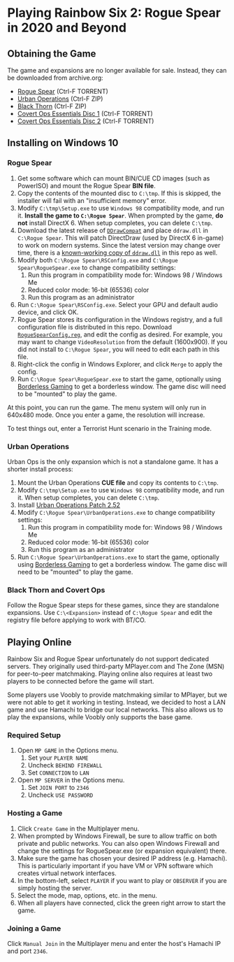 # Playing Rainbow Six 2: Rogue Spear in 2020 and Beyond

## Obtaining the Game

The game and expansions are no longer available for sale. Instead, they can be downloaded from archive.org:

* [Rogue Spear](https://archive.org/details/Tom_Clancys_Rainbow_Six_Rogue_Spear_Version_2.05_Red_Storm_Entertainment_1999) (Ctrl-F TORRENT)
* [Urban Operations](https://archive.org/details/TomClancysRainbowSixRogueSpearMissionPackUrbanOperationsUSA) (Ctrl-F ZIP)
* [Black Thorn](https://archive.org/details/TomClancysRainbowSixRogueSpearBlackThornUSA) (Ctrl-F ZIP)
* [Covert Ops Essentials Disc 1](https://archive.org/details/Rainbow_Six_Covert_Ops_Essentials) (Ctrl-F TORRENT)
* [Covert Ops Essentials Disc 2](https://archive.org/details/Tom_Clancys_Rainbow_Six_Covert_Ops_Red_Storm_2000) (Ctrl-F TORRENT)

## Installing on Windows 10

### Rogue Spear

1. Get some software which can mount BIN/CUE CD images (such as PowerISO) and mount the Rogue Spear **BIN file**.
1. Copy the contents of the mounted disc to `C:\tmp`. If this is skipped, the installer will fail with an "insufficient memory" error.
1. Modify `C:\tmp\Setup.exe` to use `Windows 98` compatibility mode, and run it. **Install the game to `C:\Rogue Spear`**. When prompted by the game, **do not** install DirectX 6. When setup completes, you can delete `C:\tmp`.
1. Download the latest release of [`DDrawCompat`](https://github.com/narzoul/DDrawCompat/releases) and place `ddraw.dll` in `C:\Rogue Spear`. This will patch DirectDraw (used by DirectX 6 in-game) to work on modern systems. Since the latest version may change over time, there is a [known-working copy of `ddraw.dll`](ddraw.dll) in this repo as well.
1. Modify both `C:\Rogue Spear\RSConfig.exe` and `C:\Rogue Spear\RogueSpear.exe` to change compatibility settings:
   1. Run this program in compatibility mode for: Windows 98 / Windows Me
   1. Reduced color mode: 16-bit (65536) color
   1. Run this program as an administrator
1. Run `C:\Rogue Spear\RSConfig.exe`. Select your GPU and default audio device, and click OK.
1. Rogue Spear stores its configuration in the Windows registry, and a full configuration file is distributed in this repo. Download [`RogueSpearConfig.reg`](RogueSpearConfig.reg), and edit the config as desired. For example, you may want to change `VideoResolution` from the default (1600x900). If you did not install to `C:\Rogue Spear`, you will need to edit each path in this file.
1. Right-click the config in Windows Explorer, and click `Merge` to apply the config.
1. Run `C:\Rogue Spear\RogueSpear.exe` to start the game, optionally using [Borderless Gaming](https://github.com/Codeusa/Borderless-Gaming/releases) to get a borderless window. The game disc will need to be "mounted" to play the game.

At this point, you can run the game. The menu system will only run in 640x480 mode. Once you enter a game, the resolution will increase.

To test things out, enter a Terrorist Hunt scenario in the Training mode.

### Urban Operations

Urban Ops is the only expansion which is not a standalone game. It has a shorter install process:

1. Mount the Urban Operations **CUE file** and copy its contents to `C:\tmp`.
1. Modify `C:\tmp\Setup.exe` to use `Windows 98` compatibility mode, and run it. When setup completes, you can delete `C:\tmp`.
1. Install [Urban Operations Patch 2.52](https://www.moddb.com/games/tom-clancys-rainbow-six-rogue-spear/downloads/rogue-spear-urban-operations-252-us-patch)
1. Modify `C:\Rogue Spear\UrbanOperations.exe` to change compatibility settings:
   1. Run this program in compatibility mode for: Windows 98 / Windows Me
   1. Reduced color mode: 16-bit (65536) color
   1. Run this program as an administrator
1. Run `C:\Rogue Spear\UrbanOperations.exe` to start the game, optionally using [Borderless Gaming](https://github.com/Codeusa/Borderless-Gaming/releases) to get a borderless window. The game disc will need to be "mounted" to play the game.

### Black Thorn and Covert Ops

Follow the Rogue Spear steps for these games, since they are standalone expansions. Use `C:\<Expansion>` instead of `C:\Rogue Spear` and edit the registry file before applying to work with BT/CO.

## Playing Online

Rainbow Six and Rogue Spear unfortunately do not support dedicated servers. They originally used third-party MPlayer.com and The Zone (MSN) for peer-to-peer matchmaking. Playing online also requires at least two players to be connected before the game will start.

Some players use Voobly to provide matchmaking similar to MPlayer, but we were not able to get it working in testing. Instead, we decided to host a LAN game and use Hamachi to bridge our local networks. This also allows us to play the expansions, while Voobly only supports the base game.

### Required Setup

1. Open `MP GAME` in the Options menu.
   1. Set your `PLAYER NAME`
   1. Uncheck `BEHIND FIREWALL`
   1. Set `CONNECTION` to `LAN`
1. Open `MP SERVER` in the Options menu.
   1. Set `JOIN PORT` to `2346`
   1. Uncheck `USE PASSWORD`

### Hosting a Game

1. Click `Create Game` in the Multiplayer menu.
1. When prompted by Windows Firewall, be sure to allow traffic on both private and public networks. You can also open Windows Firewall and change the settings for RogueSpear.exe (or expansion equivalent) there.
1. Make sure the game has chosen your desired IP address (e.g. Hamachi). This is particularly important if you have VM or VPN software which creates virtual network interfaces.
1. In the bottom-left, select `PLAYER` if you want to play or `OBSERVER` if you are simply hosting the server.
1. Select the mode, map, options, etc. in the menu.
1. When all players have connected, click the green right arrow to start the game.

### Joining a Game

Click `Manual Join` in the Multiplayer menu and enter the host's Hamachi IP and port `2346`.
